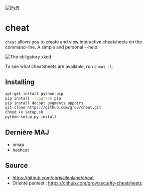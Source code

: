 [![PyPI](https://img.shields.io/pypi/v/cheat.svg)](https://pypi.python.org/pypi/cheat/)

cheat
=====
`cheat` allows you to create and view interactive cheatsheets on the
command-line. A simple and personal --help.

![The obligatory xkcd](http://imgs.xkcd.com/comics/tar.png 'The obligatory xkcd')

To see what cheatsheets are available, run `cheat -l`.

Installing
----------
```sh
apt-get install python-pip
pip install --upgrade pip
pip install docopt pygments appdirs
git clone https://github.com/grov/cheat.git
chmod +x setup.sh
python setup.py install
```
Dernière MAJ
----------
- nmap
- hashcat

Source
----------
- https://github.com/chrisallenlane/cheat
- Orienté pentest : https://github.com/grov/security-cheatsheets
